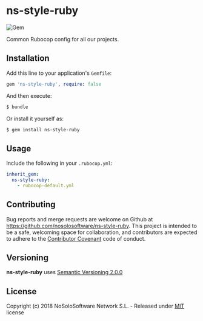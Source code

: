 # ns-style-ruby

![Gem](https://img.shields.io/gem/v/ns-style-ruby.svg)

Common Rubocop config for all our projects.


## Installation

Add this line to your application's `Gemfile`:

```ruby
gem 'ns-style-ruby', require: false
```

And then execute:

```bash
$ bundle
```

Or install it yourself as:

```bash
$ gem install ns-style-ruby
```


## Usage

Include the following in your `.rubocop.yml`:

```yaml
inherit_gem:
  ns-style-ruby:
    - rubocop-default.yml
```


## Contributing

Bug reports and merge requests are welcome on Github at
https://github.com/nosolosoftware/ns-style-ruby. This project is intended to be a safe, welcoming
space for collaboration, and contributors are expected to adhere to the
[Contributor Covenant](http://contributor-covenant.org) code of conduct.


## Versioning

**ns-style-ruby** uses [Semantic Versioning 2.0.0](http://semver.org)


## License

Copyright (c) 2018 NoSoloSoftware Network S.L. - Released under [MIT](LICENSE) license
